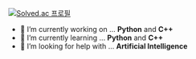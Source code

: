 [![Solved.ac 프로필](http://mazassumnida.wtf/api/v2/generate_badge?boj=stardino99)](https://solved.ac/stardino99)
- 🔭 I’m currently working on ... **Python** and **C++**
- 🌱 I’m currently learning ... **Python** and **C++**
- 🤔 I’m looking for help with ... **Artificial Intelligence**

